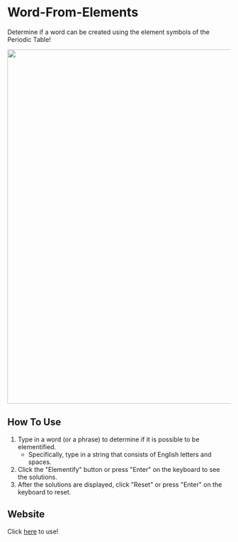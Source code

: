 # Word-From-Elements
Determine if a word can be created using the element symbols of the Periodic Table!

<p align="center">
  <img src="https://cdn.discordapp.com/attachments/704606226553634932/1059258223733002310/image.png" width=800>
</p>

## How To Use
1. Type in a word (or a phrase) to determine if it is possible to be elementified.
    - Specifically, type in a string that consists of English letters and spaces.
2. Click the "Elementify" button or press "Enter" on the keyboard to see the solutions.
3. After the solutions are displayed, click "Reset" or press "Enter" on the keyboard to reset.

## Website
Click [here](https://darren-tham.github.io/Word-From-Elements/) to use!
